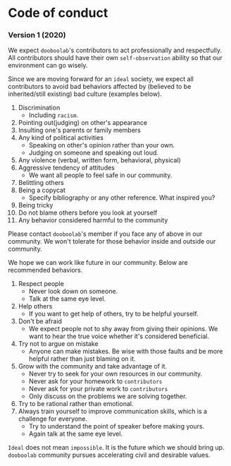 
# Code of conduct


### Version 1 (2020)

We expect `dooboolab`'s contributors to act professionally and respectfully. All contributors should have their own `self-observation` ability so that our environment can go wisely.

Since we are moving forward for an `ideal` society, we expect all contributors to avoid bad behaviors affected by (believed to be inherited/still existing) bad culture (examples below).

1. Discrimination
   - Including `racism`.
2. Pointing out(judging) on other's appearance
3. Insulting one's parents or family members
4. Any kind of political activities
   - Speaking on other's opinion rather than your own.
   - Judging on someone and speaking out loud.
5. Any violence (verbal, written form, behavioral, physical)
6. Aggressive tendency of attitudes
   - We want all people to feel safe in our community.
7. Belittling others
8. Being a copycat
   - Specify bibliography or any other reference. What inspired you?
9. Being tricky
10. Do not blame others before you look at yourself
11. Any behavior considered harmful to the community

Please contact `dooboolab`'s member if you face any of above in our community. We won't tolerate for those behavior inside and outside our community.

We hope we can work like future in our community. Below are recommended behaviors.

1. Respect people
   - Never look down on someone.
   - Talk at the same eye level.
2. Help others
   - If you want to get help of others, try to be helpful yourself.
3. Don't be afraid
   - We expect people not to shy away from giving their opinions. We want to hear the true voice whether it's considered beneficial.
4. Try not to argue on mistake
   - Anyone can make mistakes. Be wise with those faults and be more helpful rather than just blaming on it.
5. Grow with the community and take advantage of it.
   - Never try to seek for your own resources in our community.
   - Never ask for your homework to `contributors`
   - Never ask for your private work to `contributors`
   - Only discuss on the problems we are solving together.
6. Try to be rational rather than emotional.
7. Always train yourself to improve communication skills, which is a challenge for everyone.
   - Try to understand the point of speaker before making yours.
   - Again talk at the same eye level.

`Ideal` does not  mean `impossible`. It is the future which we should bring up. `dooboolab` community pursues accelerating civil and desirable values.
